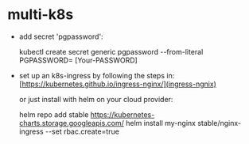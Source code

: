 
# multi-k8s

- add secret 'pgpassword':

    kubectl create secret generic pgpassword --from-literal  PGPASSWORD= [Your-PASSWORD]

- set up an k8s-ingress by following the steps in:
  [https://kubernetes.github.io/ingress-nginx/](ingress-ngnix)
  
  or just install with helm on your cloud provider:

     helm repo add stable https://kubernetes-charts.storage.googleapis.com/
        helm install my-nginx stable/nginx-ingress --set rbac.create=true 
